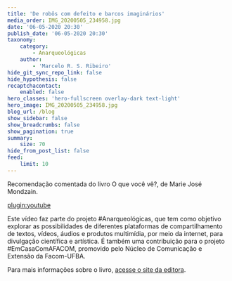 ```yaml
---
title: 'De robôs com defeito e barcos imaginários'
media_order: IMG_20200505_234958.jpg
date: '06-05-2020 20:30'
publish_date: '06-05-2020 20:30'
taxonomy:
    category:
        - Anarqueológicas
    author:
        - 'Marcelo R. S. Ribeiro'
hide_git_sync_repo_link: false
hide_hypothesis: false
recaptchacontact:
    enabled: false
hero_classes: 'hero-fullscreen overlay-dark text-light'
hero_image: IMG_20200505_234958.jpg
blog_url: /blog
show_sidebar: false
show_breadcrumbs: false
show_pagination: true
summary:
    size: 70
hide_from_post_list: false
feed:
    limit: 10
---
```


Recomendação comentada do livro O que você vê?, de Marie José Mondzain.

[plugin:youtube](https://www.youtube.com/watch?v=nxPaWHprVXQ)

Este vídeo faz parte do projeto #Anarqueológicas, que tem como objetivo explorar as possibilidades de diferentes plataformas de compartilhamento de textos, vídeos, áudios e produtos multimídia, por meio da internet, para  divulgação científica e artística. É também uma contribuição para o projeto #EmCasaComAFACOM, promovido pelo Núcleo de Comunicação e Extensão da Facom-UFBA.

Para mais informações sobre o livro, [acesse o site da editora](https://grupoautentica.com.br/yellowfante/livros/o-que-voce-ve/740).